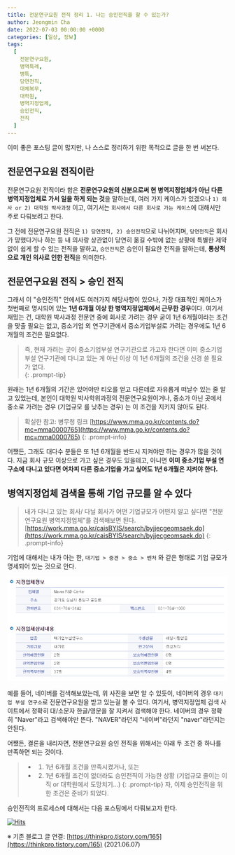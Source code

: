 ```yaml
---
title: 전문연구요원 전직 정리 1. 나는 승인전직을 할 수 있는가?
author: Jeongmin Cha
date: 2022-07-03 00:00:00 +0000
categories: [일상, 정보]
tags:
  [
    전문연구요원,
    병역특례,
    병특,
    당연전직,
    대체복무,
    대학원,
    병역지정업체,
    승인전직,
    전직
  ]
---
```


이미 좋은 포스팅 글이 많지만, 나 스스로 정리하기 위한 목적으로 글을 한 번 써본다.  

## 전문연구요원 전직이란  

전문연구요원 전직이라 함은 **전문연구요원의 신분으로써 현 병역지정업체가 아닌 다른 병역지정업체로 가서 일을 하게 되는 것**을 말하는데, 여러 가지 케이스가 있겠으나 `1) 회사 or 2) 대학원 박사과정` 이고, 여기서는 `회사에서 다른 회사로 가는 케이스`에 대해서만 주로 다뤄보려고 한다.  

그 전에 전문연구요원 전직은 `1) 당연전직, 2) 승인전직`으로 나뉘어지며, `당연전직`은 회사가 망했다거나 하는 등 내 의사랑 상관없이 당연히 옮길 수밖에 없는 상황에 특별한 제약없이 쉽게 할 수 있는 전직을 말하고, `승인전직`은 승인이 필요한 전직을 말하는데, **통상적으로 개인 의사로 인한 전직**을 의미한다.  

## 전문연구요원 전직 > 승인 전직

그래서 이 "승인전직" 안에서도 여러가지 해당사항이 있으나, 가장 대표적인 케이스가 첫번째로 명시되어 있는 **1년 6개월 이상 한 병역지정업체에서 근무한 경우**이다. 여기서 재밌는 건, 대학원 박사과정 전문연 중에 회사로 가려는 경우 굳이 1년 6개월이라는 조건을 맞출 필요는 없고, 중소기업 외 연구기관에서 중소기업부설로 가려는 경우에도 1년 6개월의 조건은 필요없다.  
> 즉, 현재 가려는 곳이 중소기업부설 연구기관으로 가고자 한다면 이미 중소기업 부설 연구기관에 다니고 있는 게 아닌 이상 이 1년 6개월의 조건을 신경 쓸 필요가 없다.  
{: .prompt-tip}

원래는 1년 6개월의 기간은 있어야만 티오를 얻고 다른데로 자유롭게 떠날수 있는 줄 알고 있었는데, 본인이 대학원 박사학위과정의 전문연구요원이거나, 중소가 아닌 곳에서 중소로 가려는 경우 (기업규모 를 낮추는 경우) 는 이 조건을 지키지 않아도 된다.  
> 확실한 참고: 병무청 링크 [https://www.mma.go.kr/contents.do?mc=mma0000765](https://www.mma.go.kr/contents.do?mc=mma0000765)
{: .prompt-info}

어쨌든, 그래도 대다수 분들은 또 1년 6개월을 반드시 지켜야만 하는 경우가 많을 것이다. 지금 회사 규모 이상으로 가고 싶은 경우도 있을테고, 아니면 **이미 중소기업 부설 연구소에 다니고 있다면 어차피 다른 중소기업을 가고 싶어도 1년 6개월은 지켜야 한다.**  

## 병역지정업체 검색을 통해 기업 규모를 알 수 있다

> 내가 다니고 있는 회사/ 다닐 회사가 어떤 기업규모가 어떤지 알고 싶다면 "전문연구요원 병역지정업체"를 검색해보면 된다. [https://work.mma.go.kr/caisBYIS/search/byjjecgeomsaek.do](https://work.mma.go.kr/caisBYIS/search/byjjecgeomsaek.do)
{: .prompt-info}

기업에 대해서는 내가 아는 한, `대기업 > 중견 > 중소 > 벤처` 와 같은 형태로 기업 규모가 명세되어 있는 것으로 안다.

![Img](/resources/posts/00005-1.png)

예를 들어, 네이버를 검색해보았는데, 위 사진을 보면 알 수 있듯이, 네이버의 경우 `대기업 부설 연구소`로 전문연구요원을 받고 있는걸 볼 수 있다. 여기서, 병역지정업체 검색 사이트에서 정확히 대/소문자 한글/영문을 잘 지켜서 검색해야 한다. 네이버의 경우 정확히 "Naver"라고 검색해야만 뜬다. "NAVER"라던지 "네이버"라던지 "naver"라던지는 안된다.  

어쨌든, 결론을 내리자면, 전문연구요원 승인 전직을 위해서는 아래 두 조건 중 하나를 만족하면 되는 것이다.  
>
> - 1) 1년 6개월 조건을 만족시켰거나, 또는
> - 2) 1년 6개월 조건이 없더라도 승인전직이 가능한 상황 (기업규모 줄이는 이직 or 대학원에서 도망치기...)
{: .prompt-tip}
자, 이제 승인전직을 위한 조건은 준비가 되었다.  

승인전직의 프로세스에 대해서는 다음 포스팅에서 다뤄보고자 한다.

[![Hits](https://hits.seeyoufarm.com/api/count/incr/badge.svg?url=https%3A%2F%2Fjeongmincha.github.io%2Fposts%2F00005%2F&count_bg=%2379C83D&title_bg=%23555555&icon=&icon_color=%23E7E7E7&title=visits&edge_flat=false)](https://hits.seeyoufarm.com)

※ 기존 블로그 글 연결: [https://thinkpro.tistory.com/165](https://thinkpro.tistory.com/165) (2021.06.07)  
